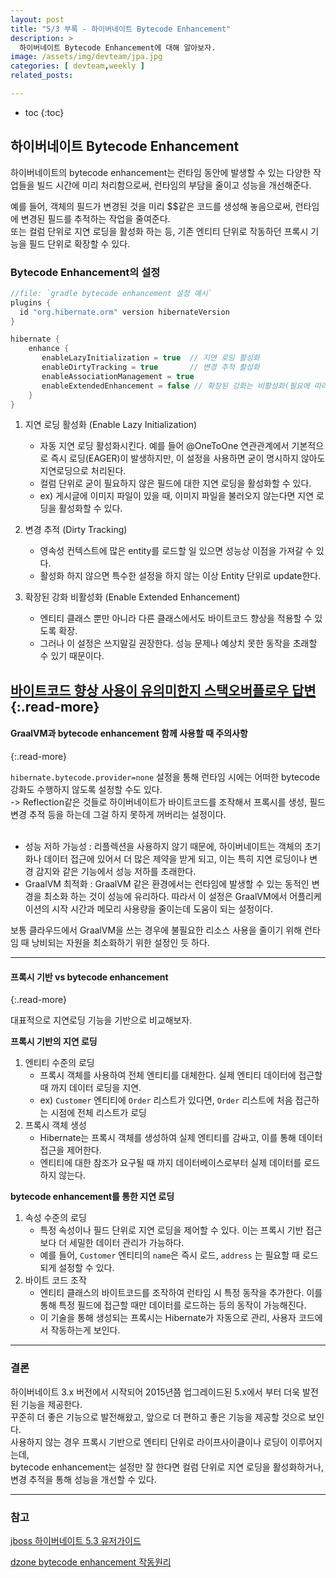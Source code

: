 ```yaml
---
layout: post
title: "5/3 부록 - 하이버네이트 Bytecode Enhancement"
description: >
  하이버네이트 Bytecode Enhancement에 대해 알아보자.
image: /assets/img/devteam/jpa.jpg
categories: [ devteam,weekly ]
related_posts:

---
```


* toc
{:toc}

## 하이버네이트 Bytecode Enhancement
하이버네이트의 bytecode enhancement는 런타임 동안에 발생할 수 있는 다양한 작업들을 빌드 시간에 미리 처리함으로써, 런타임의 부담을 줄이고 성능을 개선해준다.<br>

예를 들어, 객체의 필드가 변경된 것을 미리 $$같은 코드를 생성해 놓음으로써, 런타임에 변경된 필드를 추적하는 작업을 줄여준다.<br> 
또는 컬럼 단위로 지연 로딩을 활성화 하는 등, 기존 엔티티 단위로 작동하던 프록시 기능을 필드 단위로 확장할 수 있다.<br>



### Bytecode Enhancement의 설정


~~~groovy
//file: `gradle bytecode enhancement 설정 예시`
plugins {
  id "org.hibernate.orm" version hibernateVersion
}

hibernate {
    enhance {
       enableLazyInitialization = true  // 지연 로딩 활성화
       enableDirtyTracking = true       // 변경 추적 활성화
       enableAssociationManagement = true
       enableExtendedEnhancement = false // 확장된 강화는 비활성화(필요에 따라)
    }
}
~~~

1. 지연 로딩 활성화 (Enable Lazy Initialization)
    - 자동 지연 로딩 활성화시킨다. 예를 들어 @OneToOne 연관관계에서 기본적으로 즉시 로딩(EAGER)이 발생하지만, 이 설정을 사용하면 굳이 명시하지 않아도 지연로딩으로 처리된다.
    - 컬럼 단위로 굳이 필요하지 않은 필드에 대한 지연 로딩을 활성화할 수 있다.
    - ex) 게시글에 이미지 파일이 있을 때, 이미지 파일을 불러오지 않는다면 지연 로딩을 활성화할 수 있다.

2. 변경 추적 (Dirty Tracking)
    - 영속성 컨텍스트에 많은 entity를 로드할 일 있으면 성능상 이점을 가져갈 수 있다.
    - 활성화 하지 않으면 특수한 설정을 하지 않는 이상 Entity 단위로 update한다.

3. 확장된 강화 비활성화 (Enable Extended Enhancement)
    - 엔티티 클래스 뿐만 아니라 다른 클래스에서도 바이트코드 향상을 적용할 수 있도록 확장.
    - 그러나 이 설정은 쓰지말길 권장한다. 성능 문제나 예상치 못한 동작을 초래할 수 있기 때문이다.

[바이트코드 향상 사용이 유의미한지 스택오버플로우 답변](https://stackoverflow.com/questions/58782057/is-it-worth-using-the-hibernate-bytecode-enhancement-mechanism)
{:.read-more}
---

#### GraalVM과 bytecode enhancement 함께 사용할 때 주의사항 
{:.read-more}

`hibernate.bytecode.provider=none` 설정을 통해 런타임 시에는 어떠한 bytecode 강화도 수행하지 않도록 설정할 수도 있다.<br>
-> Reflection같은 것들로 하이버네이트가 바이트코드를 조작해서 프록시를 생성, 필드 변경 추적 등을 하는데 그걸 하지 못하게 꺼버리는 설정이다.<br>
<br>

* 성능 저하 가능성 : 리플렉션을 사용하지 않기 때문에, 하이버네이트는 객체의 초기화나 데이터 접근에 있어서 더 많은 제약을 받게 되고, 이는 특히 지연 로딩이나 변경 감지와 같은 기능에서 성능 저하를 초래한다.
* GraalVM 최적화 : GraalVM 같은 환경에서는 런타임에 발생할 수 있는 동적인 변경을 최소화 하는 것이 성능에 유리하다. 따라서 이 설정은 GraalVM에서 어플리케이션의 시작 시간과 메모리 사용량을 줄이는데 도움이 되는 설정이다.

보통 클라우드에서 GraalVM을 쓰는 경우에 불필요한 리소스 사용을 줄이기 위해 런타임 때 낭비되는 자원을 최소화하기 위한 설정인 듯 하다.

   
---

#### 프록시 기반 vs bytecode enhancement
{:.read-more}

대표적으로 지연로딩 기능을 기반으로 비교해보자.<br>

**프록시 기반의 지연 로딩**

1. 엔티티 수준의 로딩
   - 프록시 객체를 사용하여 전체 엔티티를 대체한다. 실제 엔티티 데이터에 접근할 때 까지 데이터 로딩을 지연.
   - ex) `Customer` 엔티티에 `Order` 리스트가 있다면, `Order` 리스트에 처음 접근하는 시점에 전체 리스트가 로딩
2. 프록시 객체 생성
   - Hibernate는 프록시 객체를 생성하여 실제 엔티티를 감싸고, 이를 통해 데이터 접근을 제어한다.
   - 엔티티에 대한 참조가 요구될 때 까지 데이터베이스로부터 실제 데이터를 로드하지 않는다.

**bytecode enhancement를 통한 지연 로딩**

1. 속성 수준의 로딩
   - 특정 속성이나 필드 단위로 지연 로딩을 제어할 수 있다. 이는 프록시 기반 접근보다 더 세밀한 데이터 관리가 가능하다.
   - 예를 들어, `Customer` 엔티티의 `name`은 즉시 로드, `address` 는 필요할 때 로드되게 설정할 수 있다.
2. 바이트 코드 조작
   - 엔티티 클래스의 바이트코드를 조작하여 런타임 시 특정 동작을 추가한다. 이를 통해 특정 필드에 접근할 때만 데이터를 로드하는 등의 동작이 가능해진다.
   - 이 기술을 통해 생성되는 프록시는 Hibernate가 자동으로 관리, 사용자 코드에서 작동하는게 보인다.

---

### 결론

하이버네이트 3.x 버전에서 시작되어 2015년쯤 업그레이드된 5.x에서 부터 더욱 발전된 기능을 제공한다.<br>
꾸준히 더 좋은 기능으로 발전해왔고, 앞으로 더 편하고 좋은 기능을 제공할 것으로 보인다.<br>
사용하지 않는 경우 프록시 기반으로 엔티티 단위로 라이프사이클이나 로딩이 이루어지는데,<br>
bytecode enhancement는 설정만 잘 한다면 컬럼 단위로 지연 로딩을 활성화하거나, 변경 추적을 통해 성능을 개선할 수 있다.<br>

---
### 참고 
[jboss 하이버네이트 5.3 유저가이드](https://docs.jboss.org/hibernate/orm/5.3/userguide/html_single/chapters/pc/BytecodeEnhancement.html)

[dzone bytecode enhancement 작동원리](https://dzone.com/articles/hibernate-bytecode-enhancement-association-managem)
